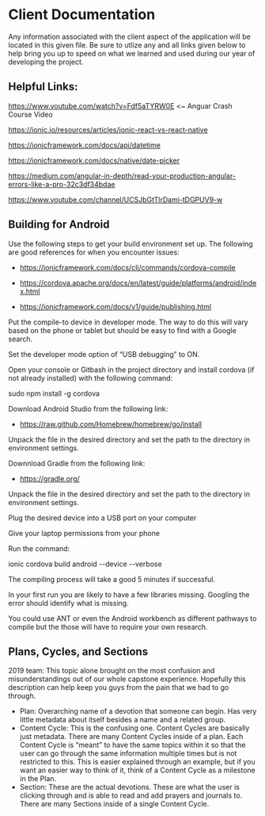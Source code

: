 # Client Documentation
Any information associated with the client aspect of the application will be located in this given file. Be sure to utlize any and all links given below to help bring you up to speed on what we learned and used during our year of developing the project.

## Helpful Links:
https://www.youtube.com/watch?v=Fdf5aTYRW0E <~ Anguar Crash Course Video

https://ionic.io/resources/articles/ionic-react-vs-react-native 

https://ionicframework.com/docs/api/datetime 

https://ionicframework.com/docs/native/date-picker 

https://medium.com/angular-in-depth/read-your-production-angular-errors-like-a-pro-32c3df34bdae 

https://www.youtube.com/channel/UCSJbGtTlrDami-tDGPUV9-w 

## Building for Android

Use the following steps to get your build environment set up. The following are good references for when you encounter issues: 

- https://ionicframework.com/docs/cli/commands/cordova-compile 

- https://cordova.apache.org/docs/en/latest/guide/platforms/android/index.html 

- https://ionicframework.com/docs/v1/guide/publishing.html 

 

Put the compile-to device in developer mode. The way to do this will vary based on the phone or tablet but should be easy to find with a Google search. 

Set the developer mode option of “USB debugging” to ON. 

Open your console or Gitbash in the project directory and install cordova (if not already installed) with the following command: 

sudo npm install -g cordova 

Download Android Studio from the following link:  

- https://raw.github.com/Homebrew/homebrew/go/install 

Unpack the file in the desired directory and set the path to the directory in environment settings.  

Downnload Gradle from the following link: 

- https://gradle.org/ 

Unpack the file in the desired directory and set the path to the directory in environment settings.  

Plug the desired device into a USB port on your computer 

Give your laptop permissions from your phone 

Run the command: 

ionic cordova build android --device --verbose 

The compiling process will take a good 5 minutes if successful. 

In your first run you are likely to have a few libraries missing. Googling the error should identify what is missing. 

You could use ANT or even the Android workbench as different pathways to compile but the those will have to require your own research. 

## Plans, Cycles, and Sections
2019 team: This topic alone brought on the most confusion and misunderstandings out of our whole capstone experience. Hopefully this description can help keep you guys from the pain that we had to go through.
 - Plan: Overarching name of a devotion that someone can begin. Has very little metadata about itself besides a name and a related group.
 - Content Cycle: This is the confusing one. Content Cycles are basically just metadata. There are many Content Cycles inside of a plan. Each Content Cycle is “meant” to have the same topics within it so that the user can go through the same information multiple times but is not restricted to this. This is easier explained through an example, but if you want an easier way to think of it, think of a Content Cycle as a milestone in the Plan. 
 - Section: These are the actual devotions. These are what the user is clicking through and is able to read and add prayers and journals to. There are many Sections inside of a single Content Cycle. 
